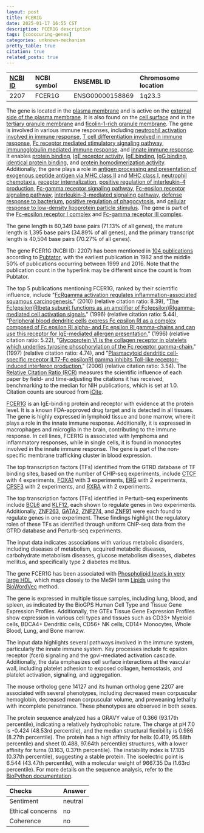 ```yaml
---
layout: post
title: FCER1G
date: 2025-01-17 16:55 CST
description: FCER1G description
tags: [cooccuring-genes]
categories: unknown-mechanism
pretty_table: true
citation: true
related_posts: true
---
```




| [NCBI ID](https://www.ncbi.nlm.nih.gov/gene/2207) | NCBI symbol | ENSEMBL ID | Chromosome location |
| :-------- | :------- | :-------- | :------- |
| 2207  | FCER1G | ENSG00000158869 | 1q23.3  |



The gene is located in the [plasma membrane](https://amigo.geneontology.org/amigo/term/GO:0005886) and is active on the [external side of the plasma membrane](https://amigo.geneontology.org/amigo/term/GO:0009897). It is also found on the [cell surface](https://amigo.geneontology.org/amigo/term/GO:0009986) and in the [tertiary granule membrane](https://amigo.geneontology.org/amigo/term/GO:0070821) and [ficolin-1-rich granule membrane](https://amigo.geneontology.org/amigo/term/GO:0101003). The gene is involved in various immune responses, including [neutrophil activation involved in immune response](https://amigo.geneontology.org/amigo/term/GO:0002283), [T cell differentiation involved in immune response](https://amigo.geneontology.org/amigo/term/GO:0002292), [Fc receptor mediated stimulatory signaling pathway](https://amigo.geneontology.org/amigo/term/GO:0002431), [immunoglobulin mediated immune response](https://amigo.geneontology.org/amigo/term/GO:0016064), and [innate immune response](https://amigo.geneontology.org/amigo/term/GO:0045087). It enables [protein binding](https://amigo.geneontology.org/amigo/term/GO:0005515), [IgE receptor activity](https://amigo.geneontology.org/amigo/term/GO:0019767), [IgE binding](https://amigo.geneontology.org/amigo/term/GO:0019863), [IgG binding](https://amigo.geneontology.org/amigo/term/GO:0019864), [identical protein binding](https://amigo.geneontology.org/amigo/term/GO:0042802), and [protein homodimerization activity](https://amigo.geneontology.org/amigo/term/GO:0042803). Additionally, the gene plays a role in [antigen processing and presentation of exogenous peptide antigen via MHC class II](https://amigo.geneontology.org/amigo/term/GO:0019886) and [MHC class I](https://amigo.geneontology.org/amigo/term/GO:0042590), [neutrophil chemotaxis](https://amigo.geneontology.org/amigo/term/GO:0030593), [receptor internalization](https://amigo.geneontology.org/amigo/term/GO:0031623), [positive regulation of interleukin-4 production](https://amigo.geneontology.org/amigo/term/GO:0032753), [Fc-gamma receptor signaling pathway](https://amigo.geneontology.org/amigo/term/GO:0038094), [Fc-epsilon receptor signaling pathway](https://amigo.geneontology.org/amigo/term/GO:0038095), [interleukin-3-mediated signaling pathway](https://amigo.geneontology.org/amigo/term/GO:0038156), [defense response to bacterium](https://amigo.geneontology.org/amigo/term/GO:0042742), [positive regulation of phagocytosis](https://amigo.geneontology.org/amigo/term/GO:0050766), and [cellular response to low-density lipoprotein particle stimulus](https://amigo.geneontology.org/amigo/term/GO:0071404). The gene is part of the [Fc-epsilon receptor I complex](https://amigo.geneontology.org/amigo/term/GO:0032998) and [Fc-gamma receptor III complex](https://amigo.geneontology.org/amigo/term/GO:0033001).


The gene length is 60,349 base pairs (71.13% of all genes), the mature length is 1,395 base pairs (34.89% of all genes), and the primary transcript length is 40,504 base pairs (70.27% of all genes).


The gene FCER1G (NCBI ID: 2207) has been mentioned in [104 publications](https://pubmed.ncbi.nlm.nih.gov/?term=%22FCER1G%22) according to [Pubtator](https://academic.oup.com/nar/article/47/W1/W587/5494727), with the earliest publication in 1982 and the middle 50% of publications occurring between 1999 and 2016. Note that the publication count in the hyperlink may be different since the count is from Pubtator.


The top 5 publications mentioning FCER1G, ranked by their scientific influence, include "[FcRgamma activation regulates inflammation-associated squamous carcinogenesis.](https://pubmed.ncbi.nlm.nih.gov/20138013)" (2010) (relative citation ratio: 8.39), "[The Fc(epsilon)RIbeta subunit functions as an amplifier of Fc(epsilon)RIgamma-mediated cell activation signals.](https://pubmed.ncbi.nlm.nih.gov/8674126)" (1996) (relative citation ratio: 5.44), "[Peripheral blood dendritic cells express Fc epsilon RI as a complex composed of Fc epsilon RI alpha- and Fc epsilon RI gamma-chains and can use this receptor for IgE-mediated allergen presentation.](https://pubmed.ncbi.nlm.nih.gov/8752908)" (1996) (relative citation ratio: 5.22), "[Glycoprotein VI is the collagen receptor in platelets which underlies tyrosine phosphorylation of the Fc receptor gamma-chain.](https://pubmed.ncbi.nlm.nih.gov/9280292)" (1997) (relative citation ratio: 4.74), and "[Plasmacytoid dendritic cell-specific receptor ILT7-Fc epsilonRI gamma inhibits Toll-like receptor-induced interferon production.](https://pubmed.ncbi.nlm.nih.gov/16735691)" (2006) (relative citation ratio: 3.54). The [Relative Citation Ratio (RCR)](https://journals.plos.org/plosbiology/article?id=10.1371/journal.pbio.1002541) measures the scientific influence of each paper by field- and time-adjusting the citations it has received, benchmarking to the median for NIH publications, which is set at 1.0. Citation counts are sourced from [iCite](https://icite.od.nih.gov).


[FCER1G](https://www.proteinatlas.org/ENSG00000158869-FCER1G) is an IgE-binding protein and receptor with evidence at the protein level. It is a known FDA-approved drug target and is detected in all tissues. The gene is highly expressed in lymphoid tissue and bone marrow, where it plays a role in the innate immune response. Additionally, it is expressed in macrophages and microglia in the brain, contributing to the immune response. In cell lines, FCER1G is associated with lymphoma and inflammatory responses, while in single cells, it is found in monocytes involved in the innate immune response. The gene is part of the non-specific membrane trafficking cluster in blood expression.


The top transcription factors (TFs) identified from the GTRD database of TF binding sites, based on the number of CHIP-seq experiments, include [CTCF](https://www.ncbi.nlm.nih.gov/gene/10664) with 4 experiments, [FOXA1](https://www.ncbi.nlm.nih.gov/gene/3169) with 3 experiments, [ERG](https://www.ncbi.nlm.nih.gov/gene/2078) with 2 experiments, [CPSF3](https://www.ncbi.nlm.nih.gov/gene/51692) with 2 experiments, and [RXRA](https://www.ncbi.nlm.nih.gov/gene/6256) with 2 experiments.


The top transcription factors (TFs) identified in Perturb-seq experiments include [BCL6](https://www.ncbi.nlm.nih.gov/gene/5885) and [KLF12](https://www.ncbi.nlm.nih.gov/gene/8861), each shown to regulate genes in two experiments. Additionally, [ZNF263](https://www.ncbi.nlm.nih.gov/gene/23028), [GATA2](https://www.ncbi.nlm.nih.gov/gene/2623), [ZNF274](https://www.ncbi.nlm.nih.gov/gene/8243), and [ZNF91](https://www.ncbi.nlm.nih.gov/gene/9126) were each found to regulate genes in one experiment. These findings highlight the regulatory roles of these TFs as identified through uniform ChIP-seq data from the GTRD database and Perturb-seq experiments.


The input data indicates associations with various metabolic disorders, including diseases of metabolism, acquired metabolic diseases, carbohydrate metabolism diseases, glucose metabolism diseases, diabetes mellitus, and specifically type 2 diabetes mellitus.


The gene FCER1G has been associated with [Phospholipid levels in very large HDL](https://pubmed.ncbi.nlm.nih.gov/27005778), which maps closely to the MeSH term [Lipids](https://meshb.nlm.nih.gov/record/ui?ui=D008055) using the [BioWordVec](https://www.nature.com/articles/s41597-019-0055-0) method.


The gene is expressed in multiple tissue samples, including lung, blood, and spleen, as indicated by the BioGPS Human Cell Type and Tissue Gene Expression Profiles. Additionally, the GTEx Tissue Gene Expression Profiles show expression in various cell types and tissues such as CD33+ Myeloid cells, BDCA4+ Dendritic cells, CD56+ NK cells, CD14+ Monocytes, Whole Blood, Lung, and Bone marrow.


The input data highlights several pathways involved in the immune system, particularly the innate immune system. Key processes include fc epsilon receptor (fcεri) signaling and the gpvi-mediated activation cascade. Additionally, the data emphasizes cell surface interactions at the vascular wall, including platelet adhesion to exposed collagen, hemostasis, and platelet activation, signaling, and aggregation.


The mouse ortholog gene 14127 and its human ortholog gene 2207 are associated with several phenotypes, including decreased mean corpuscular hemoglobin, decreased mean corpuscular volume, and preweaning lethality with incomplete penetrance. These phenotypes are observed in both sexes.


The protein sequence analyzed has a GRAVY value of 0.366 (93.17th percentile), indicating a relatively hydrophobic nature. The charge at pH 7.0 is -0.424 (48.53rd percentile), and the median structural flexibility is 0.986 (8.27th percentile). The protein has a high affinity for helix (0.419, 95.88th percentile) and sheet (0.488, 97.64th percentile) structures, with a lower affinity for turns (0.163, 0.37th percentile). The instability index is 17.105 (0.37th percentile), suggesting a stable protein. The isoelectric point is 6.544 (43.47th percentile), with a molecular weight of 9667.35 Da (1.63rd percentile). For more details on the sequence analysis, refer to the [BioPython documentation](https://biopython.org/docs/1.75/api/Bio.SeqUtils.ProtParam.html).





| Checks    | Answer |
| :-------- | :------- |
| Sentiment  | neutral   |
| Ethical concerns | no     |
| Coherence    | no    |